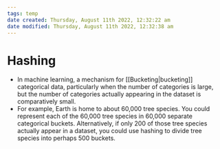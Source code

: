 ```yaml
---
tags: temp
date created: Thursday, August 11th 2022, 12:32:22 am
date modified: Thursday, August 11th 2022, 12:32:38 am
---
```


# Hashing
- In machine learning, a mechanism for [[Bucketing|bucketing]] categorical data, particularly when the number of categories is large, but the number of categories actually appearing in the dataset is comparatively small.
- For example, Earth is home to about 60,000 tree species. You could represent each of the 60,000 tree species in 60,000 separate categorical buckets. Alternatively, if only 200 of those tree species actually appear in a dataset, you could use hashing to divide tree species into perhaps 500 buckets.

